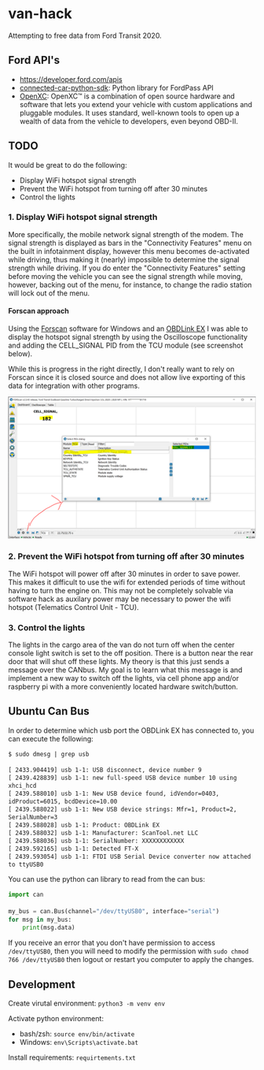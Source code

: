 # van-hack

Attempting to free data from Ford Transit 2020.

## Ford API's

- https://developer.ford.com/apis
- [connected-car-python-sdk](https://github.com/ianjwhite99/connected-car-python-sdk): Python library for FordPass API
- [OpenXC](http://openxcplatform.com/): OpenXC™ is a combination of open source hardware and software that lets you extend your vehicle with custom applications and pluggable modules. It uses standard, well-known tools to open up a wealth of data from the vehicle to developers, even beyond OBD-II.

## TODO

It would be great to do the following:
- Display WiFi hotspot signal strength
- Prevent the WiFi hotspot from turning off after 30 minutes
- Control the lights

### 1. Display WiFi hotspot signal strength

More specifically, the mobile network signal strength of the modem.
The signal strength is displayed as bars in the "Connectivity Features" menu on the built in infotainment display, however this menu becomes de-activated while driving, thus making it (nearly) impossible to determine the signal strength while driving. If you do enter the "Connectivity Features" setting before moving the vehicle you can see the signal strength while moving, however, backing out of the menu, for instance, to change the radio station will lock out of the menu.

#### Forscan approach
Using the [Forscan](https://forscan.org/home.html) software for Windows and an [OBDLink EX](https://www.obdlink.com/products/obdlink-ex/) I was able to display the hotspot signal strength by using the Oscilloscope functionality and adding the CELL_SIGNAL PID from the TCU module (see screenshot below).

While this is progress in the right directly, I don't really want to rely on Forscan since it is closed source and does not allow live exporting of this data for integration with other programs.

![](images/forscan_TCU_cell_signal.PNG)


### 2. Prevent the WiFi hotspot from turning off after 30 minutes

The WiFi hotspot will power off after 30 minutes in order to save power. This makes it difficult to use the wifi for extended periods of time without having to turn the engine on. This may not be completely solvable via software hack as auxilary power may be necessary to power the wifi hotspot (Telematics Control Unit - TCU).

### 3. Control the lights

The lights in the cargo area of the van do not turn off when the center console light switch is set to the off position. There is a button near the rear door that will shut off these lights. My theory is that this just sends a message over the CANbus. My goal is to learn what this message is and implement a new way to switch off the lights, via cell phone app and/or raspberry pi with a more conveniently located hardware switch/button.

## Ubuntu Can Bus
In order to determine which usb port the OBDLink EX has connected to, you can execute the following:
```commandline
$ sudo dmesg | grep usb

[ 2433.904419] usb 1-1: USB disconnect, device number 9
[ 2439.428839] usb 1-1: new full-speed USB device number 10 using xhci_hcd
[ 2439.588010] usb 1-1: New USB device found, idVendor=0403, idProduct=6015, bcdDevice=10.00
[ 2439.588022] usb 1-1: New USB device strings: Mfr=1, Product=2, SerialNumber=3
[ 2439.588028] usb 1-1: Product: OBDLink EX
[ 2439.588032] usb 1-1: Manufacturer: ScanTool.net LLC
[ 2439.588036] usb 1-1: SerialNumber: XXXXXXXXXXXX
[ 2439.592165] usb 1-1: Detected FT-X
[ 2439.593054] usb 1-1: FTDI USB Serial Device converter now attached to ttyUSB0

```

You can use the python can library to read from the can bus:
```Python
import can

my_bus = can.Bus(channel="/dev/ttyUSB0", interface="serial")
for msg in my_bus:
    print(msg.data)
```

If you receive an error that you don't have permission to access `/dev/ttyUSB0`, then you will need to modify the permission with `sudo chmod 766 /dev/ttyUSB0` then logout or restart you computer to apply the changes.

## Development

Create virutal environment:
`python3 -m venv env`

Activate python environment:
- bash/zsh: `source env/bin/activate`
- Windows: `env\Scripts\activate.bat`

Install requirements:
`requirtements.txt`